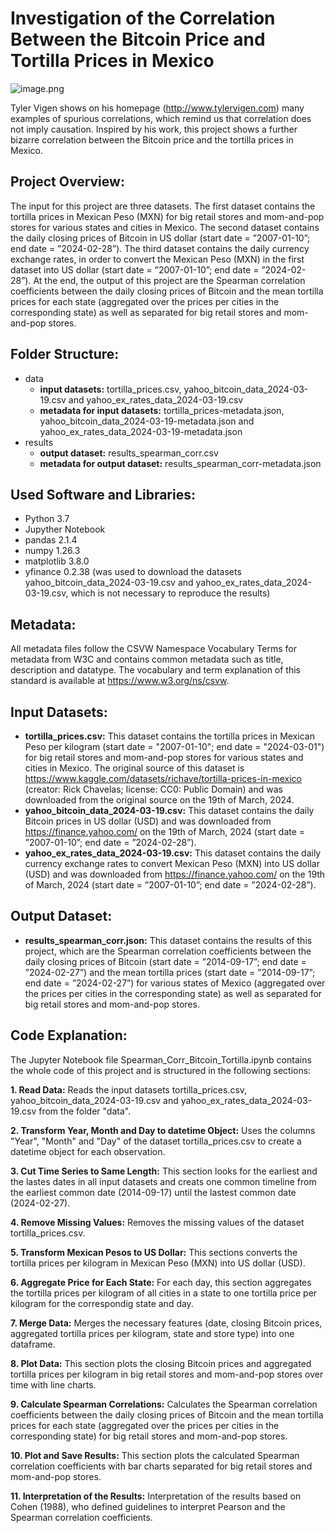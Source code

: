 # Investigation of the Correlation Between the Bitcoin Price and Tortilla Prices in Mexico

![image.png](https://zenodo.org/badge/DOI/10.5281/zenodo.11080415.svg)

Tyler Vigen shows on his homepage (http://www.tylervigen.com) many examples of spurious correlations, which remind us that correlation does not imply causation. Inspired by his work, this project shows a further bizarre correlation between the Bitcoin price and the tortilla prices in Mexico.

## Project Overview:
The input for this project are three datasets. The first dataset contains the tortilla prices in Mexican Peso (MXN) for big retail stores and mom-and-pop stores for various states and cities in Mexico. The second dataset contains the daily closing prices of Bitcoin in US dollar (start date = ”2007-01-10”; end date = ”2024-02-28”). The third dataset contains the daily currency exchange rates, in order to convert the Mexican Peso (MXN) in the first dataset into US dollar (start date = ”2007-01-10”; end date = ”2024-02-28”). At the end, the output of this project are the Spearman correlation coefficients between the daily closing prices of Bitcoin and the mean tortilla prices for each state (aggregated over the prices per cities in the corresponding state) as well as separated for big retail stores and mom-and-pop stores.

## Folder Structure:
* data
  * **input datasets:** tortilla_prices.csv, yahoo_bitcoin_data_2024-03-19.csv and yahoo_ex_rates_data_2024-03-19.csv
  * **metadata for input datasets:** tortilla_prices-metadata.json, yahoo_bitcoin_data_2024-03-19-metadata.json and yahoo_ex_rates_data_2024-03-19-metadata.json
* results
  * **output dataset:** results_spearman_corr.csv
  * **metadata for output dataset:** results_spearman_corr-metadata.json

## Used Software and Libraries:
* Python 3.7
* Jupyther Notebook
* pandas 2.1.4
* numpy 1.26.3
* matplotlib 3.8.0
* yfinance 0.2.38 (was used to download the datasets yahoo_bitcoin_data_2024-03-19.csv and yahoo_ex_rates_data_2024-03-19.csv, which is not necessary to reproduce the results)

## Metadata:
All metadata files follow the CSVW Namespace Vocabulary Terms for metadata from W3C and contains common metadata such as title, description and datatype. The vocabulary and term explanation of this standard is available at https://www.w3.org/ns/csvw.

## Input Datasets:
* **tortilla_prices.csv:** This dataset contains the tortilla prices in Mexican Peso per kilogram (start date = "2007-01-10"; end date = "2024-03-01") for big retail stores and mom-and-pop stores for various states and cities in Mexico. The original source of this dataset is https://www.kaggle.com/datasets/richave/tortilla-prices-in-mexico (creator: Rick Chavelas; license: CC0: Public Domain) and was downloaded from the original source on the 19th of March, 2024.
* **yahoo_bitcoin_data_2024-03-19.csv:** This dataset contains the daily Bitcoin prices in US dollar (USD) and was downloaded from https://finance.yahoo.com/ on the 19th of March, 2024 (start date = ”2007-01-10”; end date = ”2024-02-28”).
* **yahoo_ex_rates_data_2024-03-19.csv:** This dataset contains the daily currency exchange rates to convert Mexican Peso (MXN) into US dollar (USD) and was downloaded from https://finance.yahoo.com/ on the 19th of March, 2024 (start date = ”2007-01-10”; end date = ”2024-02-28”).

## Output Dataset:
* **results_spearman_corr.json:** This dataset contains the results of this project, which are the Spearman correlation coefficients between the daily closing prices of Bitcoin (start date = ”2014-09-17”; end date = ”2024-02-27”) and the mean tortilla prices (start date = ”2014-09-17”; end date = ”2024-02-27”) for various states of Mexico (aggregated over the prices per cities in the corresponding state) as well as separated for big retail stores and mom-and-pop stores.

## Code Explanation:
The Jupyter Notebook file Spearman_Corr_Bitcoin_Tortilla.ipynb contains the whole code of this project and is structured in the following sections:

**1. Read Data:** Reads the input datasets tortilla_prices.csv, yahoo_bitcoin_data_2024-03-19.csv and yahoo_ex_rates_data_2024-03-19.csv from the folder "data".

**2. Transform Year, Month and Day to datetime Object:** Uses the columns "Year", "Month" and "Day" of the dataset tortilla_prices.csv to create a datetime object for each observation.

**3. Cut Time Series to Same Length:** This section looks for the earliest and the lastes dates in all input datasets and creats one common timeline from the earliest common date (2014-09-17) until the lastest common date (2024-02-27).

**4. Remove Missing Values:** Removes the missing values of the dataset tortilla_prices.csv.

**5. Transform Mexican Pesos to US Dollar:** This sections converts the tortilla prices per kilogram in Mexican Peso (MXN) into US dollar (USD).

**6. Aggregate Price for Each State:** For each day, this section aggregates the tortilla prices per kilogram of all cities in a state to one tortilla price per kilogram for the correspondig state and day.

**7. Merge Data:** Merges the necessary features (date, closing Bitcoin prices, aggregated tortilla prices per kilogram, state and store type) into one dataframe.

**8. Plot Data:** This section plots the closing Bitcoin prices and aggregated tortilla prices per kilogram in big retail stores and mom-and-pop stores over time with line charts.

**9. Calculate Spearman Correlations:** Calculates the Spearman correlation coefficients between the daily closing prices of Bitcoin and the mean tortilla prices for each state (aggregated over the prices per cities in the corresponding state) for big retail stores and mom-and-pop stores.

**10. Plot and Save Results:** This section plots the calculated Spearman correlation coefficients with bar charts separated for big retail stores and mom-and-pop stores.

**11. Interpretation of the Results:** Interpretation of the results based on Cohen (1988), who defined guidelines to interpret Pearson and the Spearman correlation coefficients.


